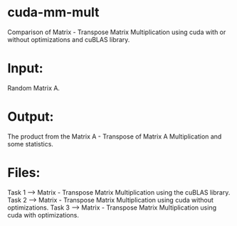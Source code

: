 # cuda-mm-mult
Comparison of Matrix - Transpose Matrix Multiplication using cuda with or without optimizations and cuBLAS library. 

# Input:
  Random Matrix A.
  
# Output:
  The product from the Matrix A - Transpose of Matrix A Multiplication and some statistics.
  
# Files:
  Task 1 -->  Matrix - Transpose Matrix Multiplication using the cuBLAS library.
  Task 2 -->  Matrix - Transpose Matrix Multiplication using cuda without optimizations.
  Task 3 -->  Matrix - Transpose Matrix Multiplication using cuda with optimizations.
